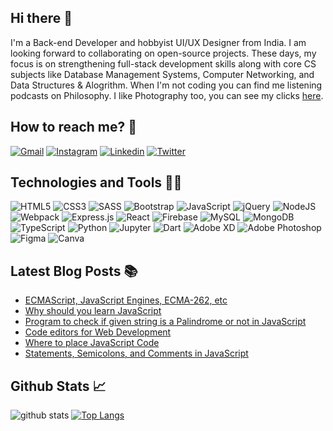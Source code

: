 ## Hi there 👋

I'm a Back-end Developer and hobbyist UI/UX Designer from India. I am looking forward to collaborating on open-source projects. These days, my focus is on strengthening full-stack development skills along with core CS subjects like Database Management Systems, Computer Networking, and Data Structures & Alogrithm. When I'm not coding you can find me listening podcasts on Philosophy. I like Photography too, you can see my clicks [here](https://500px.com/p/suyashpurwar4035).

## How to reach me? 🤙

[![Gmail](https://img.shields.io/badge/Gmail-D14836?style=for-the-badge&logo=gmail&logoColor=white)](https://suyashpurwar4035@gmail.com) [![Instagram](https://img.shields.io/badge/Instagram-E4405F?style=for-the-badge&logo=instagram&logoColor=white)](https://www.instagram.com/purwar.suyash/) [![Linkedin](https://img.shields.io/badge/LinkedIn-0077B5?style=for-the-badge&logo=linkedin&logoColor=white)](https://www.linkedin.com/in/suyash-purwar/) [![Twitter](https://img.shields.io/badge/Twitter-1DA1F2?style=for-the-badge&logo=twitter&logoColor=white)](https://mobile.twitter.com/suyashpurwar06)

## Technologies and Tools 👨‍💻

<img alt="HTML5" src="https://img.shields.io/badge/html5-%23E34F26.svg?style=for-the-badge&logo=html5&logoColor=white"/> <img alt="CSS3" src="https://img.shields.io/badge/css3-%231572B6.svg?style=for-the-badge&logo=css3&logoColor=white"/> <img alt="SASS" src="https://img.shields.io/badge/SASS-hotpink.svg?style=for-the-badge&logo=SASS&logoColor=white"/> <img alt="Bootstrap" src="https://img.shields.io/badge/bootstrap-%23563D7C.svg?style=for-the-badge&logo=bootstrap&logoColor=white"/> <img alt="JavaScript" src="https://img.shields.io/badge/javascript-%23323330.svg?style=for-the-badge&logo=javascript&logoColor=%23F7DF1E"/> <img alt="jQuery" src="https://img.shields.io/badge/jquery-%230769AD.svg?style=for-the-badge&logo=jquery&logoColor=white"/> <img alt="NodeJS" src="https://img.shields.io/badge/node.js-%2343853D.svg?style=for-the-badge&logo=node-dot-js&logoColor=white"/> <img alt="Webpack" src="https://img.shields.io/badge/webpack-%238DD6F9.svg?style=for-the-badge&logo=webpack&logoColor=black" /> <img alt="Express.js" src="https://img.shields.io/badge/express.js-%23404d59.svg?style=for-the-badge&logo=express&logoColor=%2361DAFB"/> <img alt="React" src="https://img.shields.io/badge/react-%2320232a.svg?style=for-the-badge&logo=react&logoColor=%2361DAFB"/> <img alt="Firebase" src="https://img.shields.io/badge/firebase-%23039BE5.svg?style=for-the-badge&logo=firebase"/> <img alt="MySQL" src="https://img.shields.io/badge/mysql-%2300f.svg?style=for-the-badge&logo=mysql&logoColor=white"/> <img alt="MongoDB" src ="https://img.shields.io/badge/MongoDB-%234ea94b.svg?style=for-the-badge&logo=mongodb&logoColor=white"/> <img alt="TypeScript" src="https://img.shields.io/badge/typescript-%23007ACC.svg?style=for-the-badge&logo=typescript&logoColor=white"/> <img alt="Python" src="https://img.shields.io/badge/python-%2314354C.svg?style=for-the-badge&logo=python&logoColor=white"/> <img alt="Jupyter" src="https://img.shields.io/badge/Jupyter-%23F37626.svg?style=for-the-badge&logo=Jupyter&logoColor=white" /> <img alt="Dart" src="https://img.shields.io/badge/dart-%230175C2.svg?style=for-the-badge&logo=dart&logoColor=white"/> <img alt="Adobe XD" src="https://img.shields.io/badge/adobexd-%23FF26BE.svg?style=for-the-badge&logo=adobexd&logoColor=white"/> <img alt="Adobe Photoshop" src="https://img.shields.io/badge/adobephotoshop-%2331A8FF.svg?style=for-the-badge&logo=adobephotoshop&logoColor=white"/> <img alt="Figma" src="https://img.shields.io/badge/figma-%23F24E1E.svg?style=for-the-badge&logo=figma&logoColor=white"/> <img alt="Canva" src="https://img.shields.io/badge/Canva-%2300C4CC.svg?style=for-the-badge&logo=Canva&logoColor=white"/> 

## Latest Blog Posts 📚

- [ECMAScript, JavaScript Engines, ECMA-262, etc](https://codepumpkin.com/ecmascript-javascript-engines-ecma-262-etc/)
- [Why should you learn JavaScript](https://codepumpkin.com/why-should-we-learn-javascript/)
- [Program to check if given string is a Palindrome or not in JavaScript](https://codepumpkin.com/palindrome-string-javascript/)
- [Code editors for Web Development](https://codepumpkin.com/code-editors-for-web-development/)
- [Where to place JavaScript Code](https://codepumpkin.com/where-to-place-javascript-code/)
- [Statements, Semicolons, and Comments in JavaScript](https://codepumpkin.com/statements-semicolons-and-comments-in-javascript/)

## Github Stats 📈

![github stats](https://github-readme-stats.vercel.app/api?username=suyash-purwar&&show_icons=true&count_private=true&theme=radical&hide_border=true&custom_title=Suyash's%20Github%20Stats) [![Top Langs](https://github-readme-stats.vercel.app/api/top-langs/?username=suyash-purwar&layout=compact&theme=radical&hide_border=true&langs_count=8)](https://github.com/anuraghazra/github-readme-stats)
